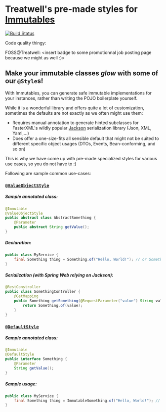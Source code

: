 # Treatwell's pre-made styles for [Immutables](https://immutables.github.io/)

[![Build Status](http://jenkins.twtools.io/job/Open-source/job/Immutables%20Styles%20-%20OSS/6/badge/icon)](http://jenkins.twtools.io/job/Open-source/job/Immutables%20Styles%20-%20OSS/6/)

Code quality thingy: <insert badge>

FOSS@Treatwell: <insert badge to some promotionnal job posting page because we might as well :)>

## Make your immutable classes _glow_ with some of our `@Style`s!

With Immutables, you can generate safe immutable implementations for your instances, rather than writing the POJO boilerplate yourself.

While it is a wonderful library and offers quite a lot of customization, sometimes the defaults are not exactly as we often might use them:
- Requires manual annotation to generate hinted subclasses for FasterXML's wildly popular [Jackson](https://github.com/FasterXML) serialization library (Json, XML, Yaml,...)
- Does offer a one-size-fits all sensible default that might not be suited to different specific object usages (DTOs, Events, Bean-conforming, and so on)

This is why we have come up with pre-made specialized styles for various use cases, so you do not have to :)

Following are sample common use-cases:

### [`@ValueObjectStyle`](src/main/java/com/treatwell/immutables/styles/ValueObjectStyle.java)

##### Sample annotated class:
```java
@Immutable
@ValueObjectStyle
public abstract class AbstractSomething {
    @Parameter
    public abstract String getValue();
}
```

##### Declaration:
```java
public class MyService {
    final Something thing = Something.of("Hello, World!"); // or Something.builder().value(...).build();
}
```

##### Serialization (with Spring Web relying on Jackson):
```java
@RestConstroller
public class SomethingController {
    @GetMapping
    public Something getSomething(@RequestParameter("value") String value) {
        return Something.of(value);
    }
}
```

### [`@DefaultStyle`](src/main/java/com/treatwell/immutables/styles/ValueObjectStyle.java)

##### Sample annotated class:
```java
@Immutable
@DefaultStyle
public interface Something {
    @Parameter
    String getValue();
}
```

##### Sample usage:
```java
public class MyService {
    final Something thing = ImmutableSomething.of("Hello, World!"); // or ImmutableSomething.builder().value(...).build();
}
```


